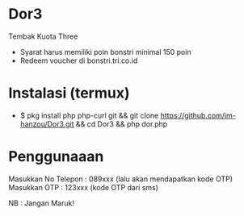 # Dor3
Tembak Kuota Three
- Syarat harus memiliki poin bonstri minimal 150 poin
- Redeem voucher di bonstri.tri.co.id

# Instalasi (termux)
- $ pkg install php php-curl git && git clone https://github.com/im-hanzou/Dor3.git && cd Dor3 && php dor.php

# Penggunaaan
Masukkan No Telepon : 089xxx (lalu akan mendapatkan kode OTP)
Masukkan OTP : 123xxx (kode OTP dari sms)

NB : Jangan Maruk!
